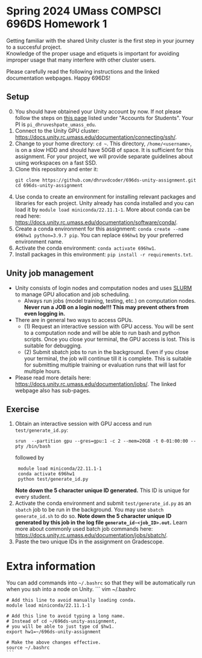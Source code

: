 # Spring 2024 UMass COMPSCI 696DS Homework 1
Getting familiar with the shared Unity cluster is the first step in your journey to a succesful project.  
Knowledge of the proper usage and etiquets is important for avoiding improper usage that many interfere with other cluster users.

Please carefully read the following instructions and the linked documentation webpages. Happy 696DS!

## Setup
0. You should have obtained your Unity account by now. If not please follow the steps on [this page](https://docs.unity.rc.umass.edu/documentation/getting-access/) listed under "Accounts for Students". Your PI is `pi_dhruveshpate_umass_edu`. 
1. Connect to the Unity GPU cluster: https://docs.unity.rc.umass.edu/documentation/connecting/ssh/.
2. Change to your home directory: `cd ~`. 
This directory, `/home/<username>`, is on a slow HDD and should have 50GB of space. 
It is sufficient for this assignment. 
For your project, we will provide separate guidelines about using workspaces on a fast SSD.
3. Clone this repository and enter it:
    ```
    git clone https://github.com/dhruvdcoder/696ds-unity-assignment.git
    cd 696ds-unity-assignment
    ```
4. Use conda to create an environment for installing relevant packages and libraries for each project. 
Unity already has conda installed and you can load it by `module load miniconda/22.11.1-1`. 
    More about conda can be read here: https://docs.unity.rc.umass.edu/documentation/software/conda/.
5. Create a conda environment for this assignment: 
`conda create --name 696hw1 python=3.9.7 pip`. 
You can replace `696hw1` by your preferred environment name.
6. Activate the conda environment: `conda activate 696hw1`.
7. Install packages in this environment: `pip install -r requirements.txt`.

## Unity job management
- Unity consists of login nodes and computation nodes and uses [SLURM](https://slurm.schedmd.com/documentation.html) to manage GPU allocation and job scheduling. 
  - Always run jobs (model training, testing, etc.) on computation nodes. 
  **Never run a JOB on a login node!!! This may prevent others from even logging in.**
- There are in general two ways to access GPUs. 
  - (1) Request an interactive session with GPU access. 
  You will be sent to a computation node and will be able to run bash and python scripts. 
  Once you close your terminal, the GPU access is lost. This is suitable for debugging. 
  - (2) Submit sbatch jobs to run in the background. 
  Even if you close your terminal, the job will continue till it is complete. 
  This is suitable for submitting multiple training or evaluation runs that will last for multiple hours.
- Please read more details here: https://docs.unity.rc.umass.edu/documentation/jobs/. 
The linked webpage also has sub-pages.

## Exercise
1. Obtain an interactive session with GPU access and run `test/generate_id.py`:
    ```
    srun  --partition gpu --gres=gpu:1 -c 2 --mem=20GB -t 0-01:00:00 --pty /bin/bash
    ```
    followed by
   ```
    module load miniconda/22.11.1-1
    conda activate 696hw1
    python test/generate_id.py
    ``` 
    **Note down the 5 character unique ID generated.** This ID is unique for every student.
2. Activate the conda environment and submit `test/generate_id.py` as an `sbatch` job to be run in the background. You may use `sbatch generate_id.sh` to do so. 
**Note down the 5 character unique ID generated by this job in the log file `generate_id-<job_ID>.out`.** Learn more about commonly used batch job commands here: https://docs.unity.rc.umass.edu/documentation/jobs/sbatch/.
3. Paste the two unique IDs in the assignment on Gradescope.

# Extra information
You can add commands into `~/.bashrc` so that they will be automatically run when you ssh into a node on Unity.
    ```
    vim ~/.bashrc
    
    # Add this line to avoid manually loading conda.
    module load miniconda/22.11.1-1
   
    # Add this line to avoid typing a long name.
    # Instead of cd ~/696ds-unity-assignment, 
    # you will be able to just type cd $hw1.
    export hw1=~/696ds-unity-assignment
    
    # Make the above changes effective.
    source ~/.bashrc
    ```
